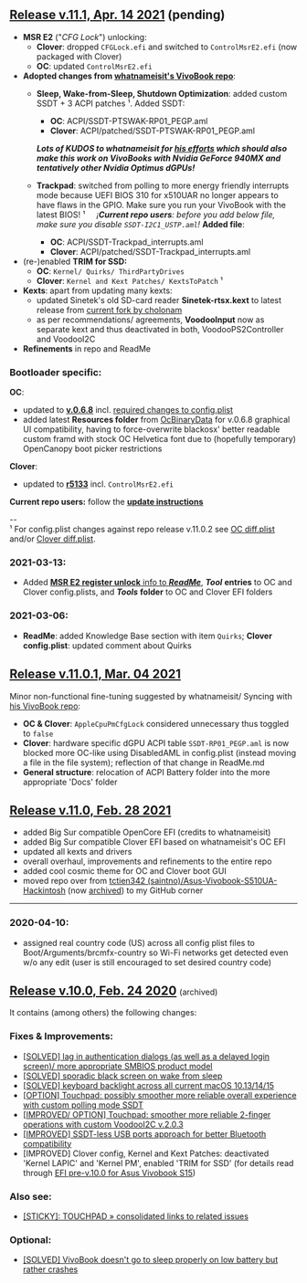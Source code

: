 ## [Release v.11.1, Apr. 14 2021](https://github.com/LeeBinder/Asus-Vivobook-S510UA-Hackintosh/releases/tag/11.1) (pending)
- **MSR E2** ("_CFG Lock_") unlocking:
  - **Clover**: dropped `CFGLock.efi` and switched to `ControlMsrE2.efi` (now packaged with Clover)
  - **OC**: updated `ControlMsrE2.efi`
- **Adopted changes from [whatnameisit's VivoBook repo](https://github.com/whatnameisit/Asus-Vivobook-X510UA-BQ490-Hackintosh)**:
  - **Sleep, Wake-from-Sleep, Shutdown Optimization**: added custom SSDT + 3 ACPI patches ¹. Added SSDT:
    - **OC**: ACPI/SSDT-PTSWAK-RP01_PEGP.aml
    - **Clover**: ACPI/patched/SSDT-PTSWAK-RP01_PEGP.aml

    _**Lots of KUDOS to whatnameisit for [his efforts](https://github.com/LeeBinder/Asus-Vivobook-S510UA-Hackintosh/tree/main/docs/SSDT-PTSWAK-RP01_PEGP) which should also make this work on VivoBooks with Nvidia GeForce 940MX and tentatively other Nvidia Optimus dGPUs!**_
  - **Trackpad**: switched from polling to more energy friendly interrupts mode because UEFI BIOS 310 for x510UAR no longer appears to have flaws in the GPIO. Make sure you run your VivoBook with the latest BIOS! ¹
    &nbsp;&nbsp;&nbsp;&nbsp;_¡**Current repo users**: before you add below file, make sure you disable `SSDT-I2C1_USTP.aml`!_
  **Added file**:
    - **OC**: ACPI/SSDT-Trackpad_interrupts.aml
    - **Clover**: ACPI/patched/SSDT-Trackpad_interrupts.aml
- (re-)enabled **TRIM for SSD:**
  - **OC**: `Kernel/ Quirks/ ThirdPartyDrives`
  - **Clover**: `Kernel and Kext Patches/ KextsToPatch` ¹
- **Kexts**: apart from updating many kexts:
  - updated Sinetek's old SD-card reader **Sinetek-rtsx.kext** to latest release from [current fork by cholonam](https://github.com/cholonam/Sinetek-rtsx/releases)
  - as per recommendations/ agreements, **VoodooInput** now as separate kext and thus deactivated in both, VoodooPS2Controller and VoodooI2C
- **Refinements** in repo and ReadMe

### Bootloader specific:

**OC**:
- updated to **[v.0.6.8](https://github.com/acidanthera/OpenCorePkg/releases/tag/0.6.8)** incl. [required changes to config.plist](https://www.tonymacx86.com/threads/guide-new-voodooi2c-asus-vivobook-s15-x510uar-10-13.245445/page-63#post-2240234)
- added latest **Resources folder** from [OcBinaryData](https://github.com/acidanthera/OcBinaryData/tree/master) for v.0.6.8 graphical UI compatibility, having to force-overwrite blackosx' better readable custom framd with stock OC Helvetica font due to (hopefully temporary) OpenCanopy boot picker restrictions

**Clover**:
- updated to **[r5133](https://github.com/CloverHackyColor/CloverBootloader/releases/tag/5133)** incl. `ControlMsrE2.efi`

**Current repo users:** follow the [**update instructions**](https://github.com/LeeBinder/Asus-Vivobook-S510UA-Hackintosh#instructions-to-update-from-a-previous-version-of-this-repo)

--<br>
¹ For config.plist changes against repo release v.11.0.2 see [OC diff.plist](https://github.com/LeeBinder/Asus-Vivobook-S510UA-Hackintosh/blob/main/OpenCore/diff.plist) and/or [Clover diff.plist](https://github.com/LeeBinder/Asus-Vivobook-S510UA-Hackintosh/blob/main/Clover/diff.plist).

### 2021-03-13:
-  Added [**MSR E2 register unlock** info to ***ReadMe***](https://github.com/LeeBinder/Asus-Vivobook-S510UA-Hackintosh/#unlock-the-msr-e2-register), ***Tool*** **entries** to OC and Clover config.plists, and ***Tools*** **folder** to OC and Clover EFI folders

### 2021-03-06:
- **ReadMe**: added Knowledge Base section with item `Quirks`; **Clover config.plist**: updated comment about Quirks

## [Release v.11.0.1, Mar. 04 2021](https://github.com/LeeBinder/Asus-Vivobook-S510UA-Hackintosh/releases/tag/11.0.1)

Minor non-functional fine-tuning suggested by whatnameisit/ Syncing with [his VivoBook repo](https://github.com/whatnameisit/Asus-Vivobook-X510UA-BQ490-Hackintosh):

- **OC & Clover**: `AppleCpuPmCfgLock` considered unnecessary thus toggled to `false`
- **Clover**: hardware specific dGPU ACPI table `SSDT-RP01_PEGP.aml` is now blocked more OC-like using DisabledAML in config.plist (instead moving a file in the file system); reflection of that change in ReadMe.md
- **General structure**: relocation of ACPI Battery folder into the more appropriate 'Docs' folder

## [Release v.11.0, Feb. 28 2021](https://github.com/LeeBinder/Asus-Vivobook-S510UA-Hackintosh/releases/tag/11.0)

- added Big Sur compatible OpenCore EFI (credits to whatnameisit)
- added Big Sur compatible Clover EFI based on whatnameisit's OC EFI
- updated all kexts and drivers
- overall overhaul, improvements and refinements to the entire repo
- added cool cosmic theme for OC and Clover boot GUI
- moved repo over from [tctien342 (saintno)/Asus-Vivobook-S510UA-Hackintosh](https://github.com/tctien342/Asus-Vivobook-S510UA-Hackintosh) (now [archived](https://github.com/tctien342/Asus-Vivobook-S510UA-Hackintosh/releases)) to my GitHub corner

____________________

### 2020-04-10:
- assigned real country code (US) across all config plist files to Boot/Arguments/brcmfx-country so Wi-Fi networks get detected even w/o any edit (user is still encouraged to set desired country code)


## [Release v.10.0, Feb. 24 2020](https://github.com/tctien342/Asus-Vivobook-S510UA-Hackintosh/releases/tag/v10.0) <font style="font-size:14px; font-weight:normal">(archived)</font>

It contains (among others) the following changes:

### Fixes & Improvements:

- [[SOLVED] lag in authentication dialogs (as well as a delayed login screen)/ more appropriate SMBIOS product model](https://github.com/tctien342/Asus-Vivobook-S510UA-High-Sierra-10.13-Hackintosh/issues/40)
- [[SOLVED] sporadic black screen on wake from sleep](https://github.com/tctien342/Asus-Vivobook-S510UA-High-Sierra-10.13-Hackintosh/issues/41)
- [[SOLVED] keyboard backlight across all current macOS 10.13/14/15](https://github.com/tctien342/Asus-Vivobook-S510UA-High-Sierra-10.13-Hackintosh/issues/44)
- [[OPTION] Touchpad: possibly smoother more reliable overall experience with custom polling mode SSDT](https://github.com/tctien342/Asus-Vivobook-S510UA-High-Sierra-10.13-Hackintosh/issues/43)
- [[IMPROVED/ OPTION] Touchpad: smoother more reliable 2-finger operations with custom VoodooI2C v.2.0.3](https://github.com/tctien342/Asus-Vivobook-S510UA-High-Sierra-10.13-Hackintosh/issues/42)
- [[IMPROVED] SSDT-less USB ports approach for better Bluetooth compatibility](https://github.com/tctien342/Asus-Vivobook-S510UA-High-Sierra-10.13-Hackintosh/issues/45)
- [IMPROVED] Clover config, Kernel and Kext Patches: deactivated 'Kernel LAPIC' and 'Kernel PM', enabled 'TRIM for SSD' (for details read through [EFI pre-v.10.0 for Asus Vivobook S15](https://github.com/tctien342/Asus-Vivobook-S510UA-Hackintosh/issues/46))

### Also see:

- [[STICKY]: TOUCHPAD » consolidated links to related issues](https://github.com/tctien342/Asus-Vivobook-S510UA-Hackintosh/issues/48)

### Optional:

- [[SOLVED] VivoBook doesn't go to sleep properly on low battery but rather crashes](https://github.com/tctien342/Asus-Vivobook-S510UA-Hackintosh/issues/39)


[](https://github.com/LeeBinder/Asus-Vivobook-S510UA-Hackintosh/#unlock-the-msr-e2-register)
